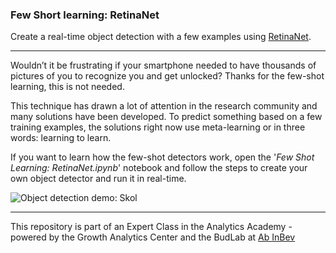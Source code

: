 ### Few Short learning: RetinaNet

Create a real-time object detection with a few examples using [RetinaNet](https://arxiv.org/abs/1708.02002). 

---

Wouldn’t it be frustrating if your smartphone needed to have thousands of pictures of you to recognize you and get unlocked? Thanks for the few-shot learning, this is not needed.

This technique has drawn a lot of attention in the research community and many solutions have been developed. To predict something based on a few training examples, the solutions right now use meta-learning or in three words: learning to learn.

If you want to learn how the few-shot detectors work, open the '*Few Shot Learning: RetinaNet.ipynb*' notebook and follow the steps to create your own  object detector and run it in real-time.

![Object detection demo: Skol](./git_media/skol_demo.gif)
<br>




---

This repository is part of an Expert Class in the Analytics Academy - powered by the Growth Analytics Center and the BudLab at  [Ab InBev](https://www.ab-inbev.com/)
